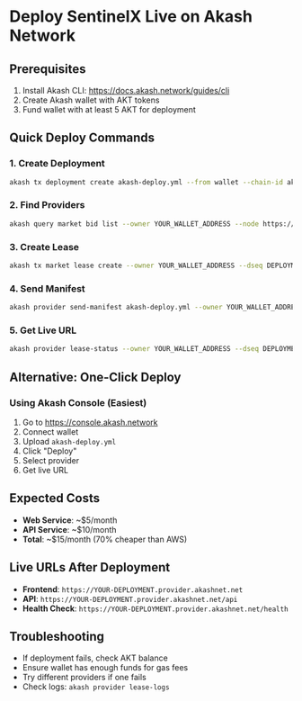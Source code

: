 # Deploy SentinelX Live on Akash Network

## Prerequisites
1. Install Akash CLI: https://docs.akash.network/guides/cli
2. Create Akash wallet with AKT tokens
3. Fund wallet with at least 5 AKT for deployment

## Quick Deploy Commands

### 1. Create Deployment
```bash
akash tx deployment create akash-deploy.yml --from wallet --chain-id akashnet-2 --node https://rpc.akashnet.net:443 --fees 5000uakt
```

### 2. Find Providers
```bash
akash query market bid list --owner YOUR_WALLET_ADDRESS --node https://rpc.akashnet.net:443
```

### 3. Create Lease
```bash
akash tx market lease create --owner YOUR_WALLET_ADDRESS --dseq DEPLOYMENT_SEQUENCE --gseq 1 --oseq 1 --provider PROVIDER_ADDRESS --from wallet --chain-id akashnet-2 --node https://rpc.akashnet.net:443 --fees 5000uakt
```

### 4. Send Manifest
```bash
akash provider send-manifest akash-deploy.yml --owner YOUR_WALLET_ADDRESS --dseq DEPLOYMENT_SEQUENCE --provider PROVIDER_ADDRESS --home ~/.akash --from wallet
```

### 5. Get Live URL
```bash
akash provider lease-status --owner YOUR_WALLET_ADDRESS --dseq DEPLOYMENT_SEQUENCE --gseq 1 --oseq 1 --provider PROVIDER_ADDRESS --home ~/.akash
```

## Alternative: One-Click Deploy

### Using Akash Console (Easiest)
1. Go to https://console.akash.network
2. Connect wallet
3. Upload `akash-deploy.yml`
4. Click "Deploy"
5. Select provider
6. Get live URL

## Expected Costs
- **Web Service**: ~$5/month
- **API Service**: ~$10/month
- **Total**: ~$15/month (70% cheaper than AWS)

## Live URLs After Deployment
- **Frontend**: `https://YOUR-DEPLOYMENT.provider.akashnet.net`
- **API**: `https://YOUR-DEPLOYMENT.provider.akashnet.net/api`
- **Health Check**: `https://YOUR-DEPLOYMENT.provider.akashnet.net/health`

## Troubleshooting
- If deployment fails, check AKT balance
- Ensure wallet has enough funds for gas fees
- Try different providers if one fails
- Check logs: `akash provider lease-logs`